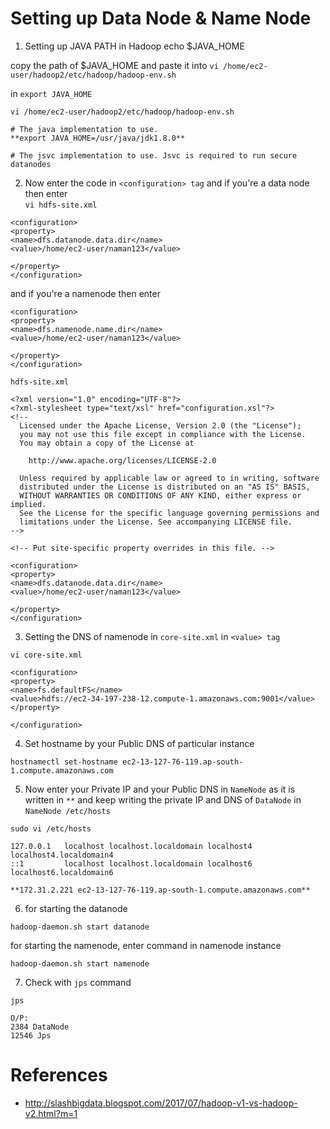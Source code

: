# Setting up Data Node & Name Node
1.  Setting up JAVA PATH in Hadoop
echo $JAVA_HOME

copy the path of $JAVA_HOME and paste it into ```vi /home/ec2-user/hadoop2/etc/hadoop/hadoop-env.sh``` 

in  ```export JAVA_HOME``` 

```vi /home/ec2-user/hadoop2/etc/hadoop/hadoop-env.sh```
```
# The java implementation to use.
**export JAVA_HOME=/usr/java/jdk1.8.0**

# The jsvc implementation to use. Jsvc is required to run secure datanodes
```
2. Now enter the code in ```<configuration> tag``` and if you're a data node then enter  
```vi hdfs-site.xml```
```
<configuration>
<property>
<name>dfs.datanode.data.dir</name>
<value>/home/ec2-user/naman123</value>

</property>
</configuration>
```
and if you're a namenode then enter
```
<configuration>
<property>
<name>dfs.namenode.name.dir</name>
<value>/home/ec2-user/naman123</value>

</property>
</configuration>
```

```hdfs-site.xml```
```
<?xml version="1.0" encoding="UTF-8"?>
<?xml-stylesheet type="text/xsl" href="configuration.xsl"?>
<!--
  Licensed under the Apache License, Version 2.0 (the "License");
  you may not use this file except in compliance with the License.
  You may obtain a copy of the License at

    http://www.apache.org/licenses/LICENSE-2.0

  Unless required by applicable law or agreed to in writing, software
  distributed under the License is distributed on an "AS IS" BASIS,
  WITHOUT WARRANTIES OR CONDITIONS OF ANY KIND, either express or implied.
  See the License for the specific language governing permissions and
  limitations under the License. See accompanying LICENSE file.
-->

<!-- Put site-specific property overrides in this file. -->

<configuration>
<property>
<name>dfs.datanode.data.dir</name>
<value>/home/ec2-user/naman123</value>

</property>
</configuration>
```
3. Setting the DNS of namenode in ```core-site.xml``` in ```<value> tag```

```vi core-site.xml```
```
<configuration>
<property>
<name>fs.defaultFS</name>
<value>hdfs://ec2-34-197-238-12.compute-1.amazonaws.com:9001</value>
</property>

</configuration>
```

4. Set hostname by your Public DNS of particular instance
```
hostnamectl set-hostname ec2-13-127-76-119.ap-south-1.compute.amazonaws.com
```
5. Now enter your Private IP and your Public DNS in ```NameNode``` as it is written in ```**``` and keep writing the private IP and DNS of ```DataNode``` in ```NameNode /etc/hosts```

```sudo vi /etc/hosts```

```
127.0.0.1   localhost localhost.localdomain localhost4 localhost4.localdomain4
::1         localhost localhost.localdomain localhost6 localhost6.localdomain6

**172.31.2.221 ec2-13-127-76-119.ap-south-1.compute.amazonaws.com**
```
6. for starting the datanode
```
hadoop-daemon.sh start datanode
```
for starting the namenode, enter command in namenode instance
```
hadoop-daemon.sh start namenode
```
7. Check with ```jps``` command
```
jps

O/P:
2384 DataNode
12546 Jps
```

# References

* http://slashbigdata.blogspot.com/2017/07/hadoop-v1-vs-hadoop-v2.html?m=1

